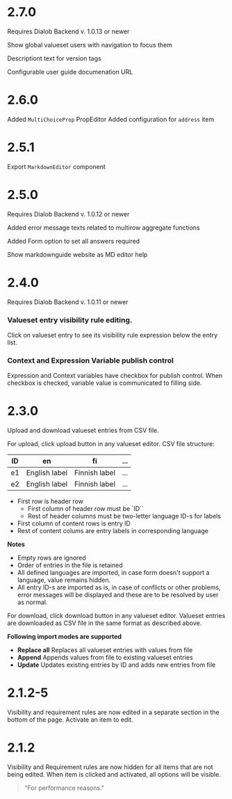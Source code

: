 # 2.7.0

Requires Dialob Backend v. 1.0.13 or newer

Show global valueset users with navigation to focus them

Descriptiont text for version tags

Configurable user guide documenation URL

# 2.6.0

Added `MultiChoiceProp` PropEditor
Added configuration for `address` item

# 2.5.1

Export `MarkdownEditor` component

# 2.5.0

Requires Dialob Backend v. 1.0.12 or newer

Added error message texts related to multirow aggregate functions

Added Form option to set all answers required

Show markdownguide website as MD editor help

# 2.4.0

Requires Dialob Backend v. 1.0.11 or newer

### Valueset entry visibility rule editing.

Click on valueset entry to see its visibility rule expression below the entry list.

### Context and Expression Variable publish control

Expression and Context variables have checkbox for publish control. When checkbox is checked, variable value is communicated to filling side. 

# 2.3.0

Upload and download valueset entries from CSV file.

For upload, click upload button in any valueset editor. CSV file structure:

|ID|en|fi|...|
|-|-|-|-|
|e1|English label|Finnish label|...
|e2|English label|Finnish label|...

* First row is header row
  * First column of header row must be `ID``
  * Rest of header columns must be two-letter language ID-s for labels
* First column of content rows is entry ID
* Rest of content colums are entry labels in corresponding language

**Notes**

* Empty rows are ignored
* Order of entries in the file is retained
* All defined languages are imported, in case form doesn't support a language, value remains hidden.
* All entry ID-s are imported as is, in case of conflicts or other problems, error messages will be displayed and these are to be resolved by user as normal.

For download, click download button in any valueset editor. Valueset entries are downloaded as CSV file in the same format as described above.

**Following import modes are supported**

* **Replace all** Replaces all valueset entries with values from file
* **Append** Appends values from file to existing valueset entries
* **Update** Updates existing entries by ID and adds new entries from file

# 2.1.2-5

Visibility and requirement rules are now edited in a separate section in the bottom of the page. Activate an item to edit.

# 2.1.2

Visibility and Requirement rules are now hidden for all items that are not being edited. When item is clicked and activated, all options will be visible.
> "For performance reasons."
